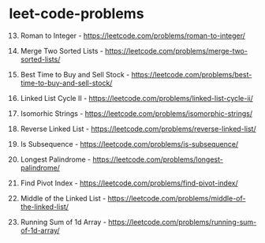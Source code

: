 # leet-code-problems

13. Roman to Integer - https://leetcode.com/problems/roman-to-integer/

21. Merge Two Sorted Lists - https://leetcode.com/problems/merge-two-sorted-lists/

121. Best Time to Buy and Sell Stock - https://leetcode.com/problems/best-time-to-buy-and-sell-stock/

142. Linked List Cycle II - https://leetcode.com/problems/linked-list-cycle-ii/

205. Isomorhic Strings - https://leetcode.com/problems/isomorphic-strings/

206. Reverse Linked List - https://leetcode.com/problems/reverse-linked-list/

392. Is Subsequence - https://leetcode.com/problems/is-subsequence/

409. Longest Palindrome - https://leetcode.com/problems/longest-palindrome/

724. Find Pivot Index - https://leetcode.com/problems/find-pivot-index/

876. Middle of the Linked List - https://leetcode.com/problems/middle-of-the-linked-list/

1480. Running Sum of 1d Array - https://leetcode.com/problems/running-sum-of-1d-array/
